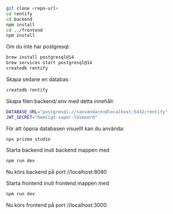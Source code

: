 ```bash
git clone <repo-url>
cd rentify
cd backend
npm install
cd ../frontend
npm install
```

Om du inte har postgresql:

```bash
brew install postgresql@14
brew services start postgresql@14
createdb rentify
```

Skapa sedane en databas:
```bash
createdb rentify
```
Skapa filen backend/.env med detta innehåll:

```bash
DATABASE_URL="postgresql://<användare>@localhost:5432/rentify"
JWT_SECRET="hemligt-super-lösenord"
```

För att öppna databasen visuellt kan du använda:
```bash
npx prisma studio
```
Starta backend inuti backend mappen med 
```bash
npm run dev
```
Nu körs backend på port
//localhost:8080

Starta frontend inuti frontend mappen med 
```bash
npm run dev
```
Nu körs frontend på port
//localhost:3000




